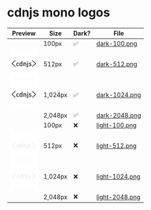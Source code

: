 # cdnjs mono logos

| Preview | Size | Dark? | File |
|---------|------|-------|------|
| <img src='https://github.com/cdnjs/brand/blob/master/logo/mono/dark-100.png?raw=true' width='64' alt=''/> | 100px | ✅ | [dark-100.png](https://github.com/cdnjs/brand/blob/master/logo/mono/dark-100.png) |
| <img src='https://github.com/cdnjs/brand/blob/master/logo/mono/dark-512.png?raw=true' width='64' alt=''/> | 512px | ✅ | [dark-512.png](https://github.com/cdnjs/brand/blob/master/logo/mono/dark-512.png) |
| <img src='https://github.com/cdnjs/brand/blob/master/logo/mono/dark-1024.png?raw=true' width='64' alt=''/> | 1,024px | ✅ | [dark-1024.png](https://github.com/cdnjs/brand/blob/master/logo/mono/dark-1024.png) |
| <img src='https://github.com/cdnjs/brand/blob/master/logo/mono/dark-2048.png?raw=true' width='64' alt=''/> | 2,048px | ✅ | [dark-2048.png](https://github.com/cdnjs/brand/blob/master/logo/mono/dark-2048.png) |
| <img src='https://github.com/cdnjs/brand/blob/master/logo/mono/light-100.png?raw=true' width='64' alt=''/> | 100px | ❌ | [light-100.png](https://github.com/cdnjs/brand/blob/master/logo/mono/light-100.png) |
| <img src='https://github.com/cdnjs/brand/blob/master/logo/mono/light-512.png?raw=true' width='64' alt=''/> | 512px | ❌ | [light-512.png](https://github.com/cdnjs/brand/blob/master/logo/mono/light-512.png) |
| <img src='https://github.com/cdnjs/brand/blob/master/logo/mono/light-1024.png?raw=true' width='64' alt=''/> | 1,024px | ❌ | [light-1024.png](https://github.com/cdnjs/brand/blob/master/logo/mono/light-1024.png) |
| <img src='https://github.com/cdnjs/brand/blob/master/logo/mono/light-2048.png?raw=true' width='64' alt=''/> | 2,048px | ❌ | [light-2048.png](https://github.com/cdnjs/brand/blob/master/logo/mono/light-2048.png) |